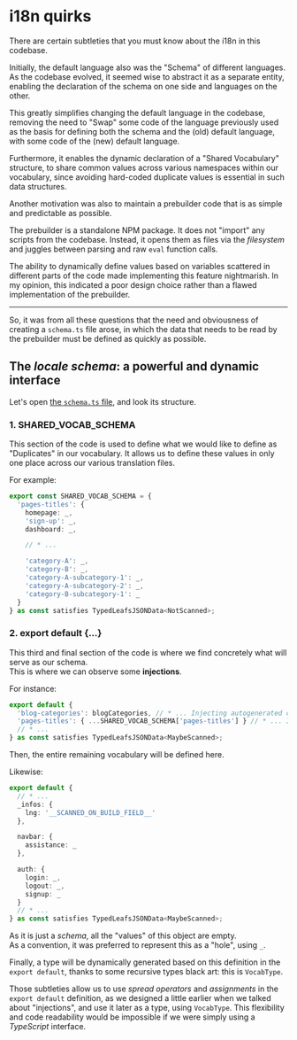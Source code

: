 # i18n quirks

There are certain subtleties that you must know about the i18n in this codebase.

Initially, the default language also was the "Schema" of different languages.  
As the codebase evolved, it seemed wise to abstract it as a separate entity, enabling the declaration of the schema on one side and languages on the
other.

This greatly simplifies changing the default language in the codebase, removing the need to "Swap" some code of the language previously used as the
basis for defining both the schema and the (old) default language, with some code of the (new) default language.

Furthermore, it enables the dynamic declaration of a "Shared Vocabulary" structure, to share common values across various namespaces within our
vocabulary, since avoiding hard-coded duplicate values is essential in such data structures.

Another motivation was also to maintain a prebuilder code that is as simple and predictable as possible.

The prebuilder is a standalone NPM package. It does not "import" any scripts from the codebase. Instead, it opens them as files via the _filesystem_
and juggles between parsing and raw `eval` function calls.

The ability to dynamically define values based on variables scattered in different parts of the code made implementing this feature nightmarish. In my
opinion, this indicated a poor design choice rather than a flawed implementation of the prebuilder.

---

So, it was from all these questions that the need and obviousness of creating a `schema.ts` file arose, in which the data that needs to be read by the
prebuilder must be defined as quickly as possible.

## The _locale schema_: a powerful and dynamic interface

Let's open [the `schema.ts` file](/src/i18n/locales/schema.ts), and look its structure.

### 1. SHARED_VOCAB_SCHEMA

This section of the code is used to define what we would like to define as "Duplicates" in our vocabulary. It allows us to define these values in only
one place across our various translation files.

For example:

```ts
export const SHARED_VOCAB_SCHEMA = {
  'pages-titles': {
    homepage: _,
    'sign-up': _,
    dashboard: _,

    // * ...

    'category-A': _,
    'category-B': _,
    'category-A-subcategory-1': _,
    'category-A-subcategory-2': _,
    'category-B-subcategory-1': _
  }
} as const satisfies TypedLeafsJSONData<NotScanned>;
```

### 2. export default {...}

This third and final section of the code is where we find concretely what will serve as our schema.  
This is where we can observe some **injections**.

For instance:

```ts
export default {
  'blog-categories': blogCategories, // * ... Injecting autogenerated code
  'pages-titles': { ...SHARED_VOCAB_SCHEMA['pages-titles'] } // * ... Injecting code from our shared vocab schema definition
  // * ...
} as const satisfies TypedLeafsJSONData<MaybeScanned>;
```

Then, the entire remaining vocabulary will be defined here.

Likewise:

```ts
export default {
  // * ...
  _infos: {
    lng: '__SCANNED_ON_BUILD_FIELD__'
  },

  navbar: {
    assistance: _
  },

  auth: {
    login: _,
    logout: _,
    signup: _
  }
  // * ...
} as const satisfies TypedLeafsJSONData<MaybeScanned>;
```

As it is just a _schema_, all the "values" of this object are empty.  
As a convention, it was preferred to represent this as a "hole", using `_`.

Finally, a type will be dynamically generated based on this definition in the `export default`, thanks to some recursive types black art: this is
`VocabType`.

Those subtleties allow us to use _spread operators_ and _assignments_ in the `export default` definition, as we designed a little earlier when we
talked about "injections", and use it later as a type, using `VocabType`. This flexibility and code readability would be impossible if we were simply
using a _TypeScript_ interface.
